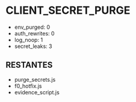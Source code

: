 # CLIENT_SECRET_PURGE
- env_purged: 0
- auth_rewrites: 0
- log_noop: 1
- secret_leaks: 3

## RESTANTES
- purge_secrets.js
- f0_hotfix.js
- evidence_script.js
